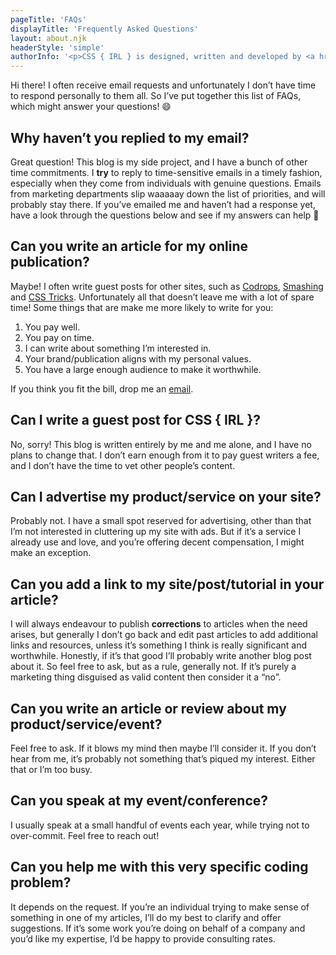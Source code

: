 ```yaml
---
pageTitle: 'FAQs'
displayTitle: 'Frequently Asked Questions'
layout: about.njk
headerStyle: 'simple'
authorInfo: '<p>CSS { IRL } is designed, written and developed by <a href="https://michellebarker.co.uk">Michelle Barker</a>, Senior Front End Developer at <a href="https://www.ada-mode.com/">Ada Mode</a>, working on web apps for the renewable energy industry. She is a prolific writer, creative coder and occasional speaker on web technologies, as well as being a CSS superfan.</p><p>Visit her personal site <a href="https://michellebarker.co.uk">michellebarker.co.uk</a> or get in touch: <a href="mailto:contact@michellebarker.co.uk">contact@michellebarker.co.uk</a></p>'
---
```


Hi there! I often receive email requests and unfortunately I don’t have time to respond personally to them all. So I’ve put together this list of FAQs, which might answer your questions! 😄

## Why haven’t you replied to my email?

Great question! This blog is my side project, and I have a bunch of other time commitments. I **try** to reply to time-sensitive emails in a timely fashion, especially when they come from individuals with genuine questions. Emails from marketing departments slip waaaaay down the list of priorities, and will probably stay there. If you’ve emailed me and haven’t had a response yet, have a look through the questions below and see if my answers can help 🙂

## Can you write an article for my online publication?

Maybe! I often write guest posts for other sites, such as [Codrops](https://tympanus.net/codrops), [Smashing](https://www.smashingmagazine.com/) and [CSS Tricks](https://css-tricks.com/). Unfortunately all that doesn’t leave me with a lot of spare time! Some things that are make me more likely to write for you:

1. You pay well.
2. You pay on time.
3. I can write about something I’m interested in.
4. Your brand/publication aligns with my personal values.
5. You have a large enough audience to make it worthwhile.

If you think you fit the bill, drop me an [email](mailto:contact@michellebarker.co.uk).

## Can I write a guest post for CSS { IRL }?

No, sorry! This blog is written entirely by me and me alone, and I have no plans to change that. I don’t earn enough from it to pay guest writers a fee, and I don’t have the time to vet other people’s content.

## Can I advertise my product/service on your site?

Probably not. I have a small spot reserved for advertising, other than that I’m not interested in cluttering up my site with ads. But if it’s a service I already use and love, and you’re offering decent compensation, I might make an exception.

## Can you add a link to my site/post/tutorial in your article?

I will always endeavour to publish **corrections** to articles when the need arises, but generally I don’t go back and edit past articles to add additional links and resources, unless it’s something I think is really significant and worthwhile. Honestly, if it’s that good I’ll probably write another blog post about it. So feel free to ask, but as a rule, generally not. If it’s purely a marketing thing disguised as valid content then consider it a “no”.

## Can you write an article or review about my product/service/event?

Feel free to ask. If it blows my mind then maybe I’ll consider it. If you don’t hear from me, it’s probably not something that’s piqued my interest. Either that or I’m too busy.

## Can you speak at my event/conference?

I usually speak at a small handful of events each year, while trying not to over-commit. Feel free to reach out!

## Can you help me with this very specific coding problem?

It depends on the request. If you’re an individual trying to make sense of something in one of my articles, I’ll do my best to clarify and offer suggestions. If it’s some work you’re doing on behalf of a company and you’d like my expertise, I’d be happy to provide consulting rates.
